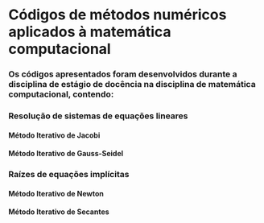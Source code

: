 # Códigos de métodos numéricos aplicados à matemática computacional

### Os códigos apresentados foram desenvolvidos durante a disciplina de estágio de docência na disciplina de matemática computacional, contendo:

### Resolução de sistemas de equações lineares
  #### Método Iterativo de Jacobi
  #### Método Iterativo de Gauss-Seidel
### Raízes de equações implícitas
  #### Método Iterativo de Newton
  #### Método Iterativo de Secantes
